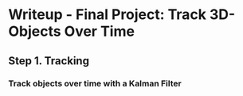 # Writeup - Final Project: Track 3D-Objects Over Time

## Step 1. Tracking

### Track objects over time with a Kalman Filter
